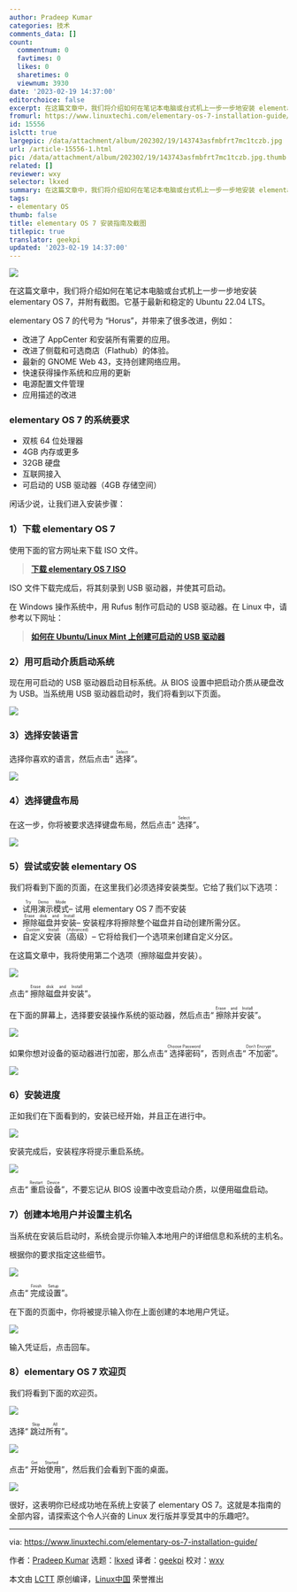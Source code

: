 ```yaml
---
author: Pradeep Kumar
categories: 技术
comments_data: []
count:
  commentnum: 0
  favtimes: 0
  likes: 0
  sharetimes: 0
  viewnum: 3930
date: '2023-02-19 14:37:00'
editorchoice: false
excerpt: 在这篇文章中，我们将介绍如何在笔记本电脑或台式机上一步一步地安装 elementary OS 7，并附有截图。
fromurl: https://www.linuxtechi.com/elementary-os-7-installation-guide/
id: 15556
islctt: true
largepic: /data/attachment/album/202302/19/143743asfmbfrt7mc1tczb.jpg
url: /article-15556-1.html
pic: /data/attachment/album/202302/19/143743asfmbfrt7mc1tczb.jpg.thumb.jpg
related: []
reviewer: wxy
selector: lkxed
summary: 在这篇文章中，我们将介绍如何在笔记本电脑或台式机上一步一步地安装 elementary OS 7，并附有截图。
tags:
- elementary OS
thumb: false
title: elementary OS 7 安装指南及截图
titlepic: true
translator: geekpi
updated: '2023-02-19 14:37:00'
---
```


![](/data/attachment/album/202302/19/143743asfmbfrt7mc1tczb.jpg)


在这篇文章中，我们将介绍如何在笔记本电脑或台式机上一步一步地安装 elementary OS 7，并附有截图。它基于最新和稳定的 Ubuntu 22.04 LTS。


elementary OS 7 的代号为 “Horus”，并带来了很多改进，例如：


* 改进了 AppCenter 和安装所有需要的应用。
* 改进了侧载和可选商店（Flathub）的体验。
* 最新的 GNOME Web 43，支持创建网络应用。
* 快速获得操作系统和应用的更新
* 电源配置文件管理
* 应用描述的改进


### elementary OS 7 的系统要求


* 双核 64 位处理器
* 4GB 内存或更多
* 32GB 硬盘
* 互联网接入
* 可启动的 USB 驱动器（4GB 存储空间）


闲话少说，让我们进入安装步骤：


### 1）下载 elementary OS 7


使用下面的官方网址来下载 ISO 文件。



> 
> **[下载 elementary OS 7 ISO](https://elementary.io/)**
> 
> 
> 


ISO 文件下载完成后，将其刻录到 USB 驱动器，并使其可启动。


在 Windows 操作系统中，用 Rufus 制作可启动的 USB 驱动器。在 Linux 中，请参考以下网址：



> 
> **[如何在 Ubuntu/Linux Mint 上创建可启动的 USB 驱动器](https://www.linuxtechi.com/create-bootable-usb-disk-dvd-ubuntu-linux-mint/)**
> 
> 
> 


### 2）用可启动介质启动系统


现在用可启动的 USB 驱动器启动目标系统。从 BIOS 设置中把启动介质从硬盘改为 USB。当系统用 USB 驱动器启动时，我们将看到以下页面。


![](/data/attachment/album/202302/19/154737n78abfcr9kttlbri.jpg)


### 3）选择安装语言


选择你喜欢的语言，然后点击“<ruby> 选择 <rt>  Select </rt></ruby>”。


![](/data/attachment/album/202302/19/154821f4zceboj8cff4j8n.jpg)


### 4）选择键盘布局


在这一步，你将被要求选择键盘布局，然后点击“<ruby> 选择 <rt>  Select </rt></ruby>”。


![](/data/attachment/album/202302/19/154828eo2ko1jxgxmxxkxx.jpg)


### 5）尝试或安装 elementary OS


我们将看到下面的页面，在这里我们必须选择安装类型。它给了我们以下选项：


* <ruby> 试用演示模式 <rt>  Try Demo Mode </rt></ruby> – 试用 elementary OS 7 而不安装
* <ruby> 擦除磁盘并安装 <rt>  Erase disk and Install </rt></ruby> – 安装程序将擦除整个磁盘并自动创建所需分区。
* <ruby> 自定义安装（高级） <rt>  Custom Install (Advanced) </rt></ruby> – 它将给我们一个选项来创建自定义分区。


在这篇文章中，我将使用第二个选项（擦除磁盘并安装）。


![](/data/attachment/album/202302/19/154837u9g93ef5f5ze48tn.jpg)


点击“<ruby> 擦除磁盘并安装 <rt>  Erase disk and Install </rt></ruby>”。


在下面的屏幕上，选择要安装操作系统的驱动器，然后点击“<ruby> 擦除并安装 <rt>  Erase and Install </rt></ruby>”。


![](/data/attachment/album/202302/19/154846ybo9vza9fmodk98q.jpg)


如果你想对设备的驱动器进行加密，那么点击“<ruby> 选择密码 <rt>  Choose Password </rt></ruby>”，否则点击“<ruby> 不加密 <rt>  Don’t Encrypt </rt></ruby>”。


![](/data/attachment/album/202302/19/154855v979xcrdbfi8644r.jpg)


### 6）安装进度


正如我们在下面看到的，安装已经开始，并且正在进行中。


![](/data/attachment/album/202302/19/154903f987590zsh097rha.jpg)


安装完成后，安装程序将提示重启系统。


![](/data/attachment/album/202302/19/154911xm4wwf6twbofhvll.jpg)


点击“<ruby> 重启设备 <rt>  Restart Device </rt></ruby>”，不要忘记从 BIOS 设置中改变启动介质，以便用磁盘启动。


### 7）创建本地用户并设置主机名


当系统在安装后启动时，系统会提示你输入本地用户的详细信息和系统的主机名。


根据你的要求指定这些细节。


![](/data/attachment/album/202302/19/154919ybgni8i2islodbom.jpg)


点击“<ruby> 完成设置 <rt>  Finish Setup </rt></ruby>”。


在下面的页面中，你将被提示输入你在上面创建的本地用户凭证。


![](/data/attachment/album/202302/19/154927kkbcyfybhpga0ggg.jpg)


输入凭证后，点击回车。


### 8）elementary OS 7 欢迎页


我们将看到下面的欢迎页。


![](/data/attachment/album/202302/19/154935fqnqttztfnqhuvjh.jpg)


选择“<ruby> 跳过所有 <rt>  Skip All </rt></ruby>”。


![](/data/attachment/album/202302/19/154942barrgfggodv44fdq.jpg)


点击“<ruby> 开始使用 <rt>  Get Started </rt></ruby>”，然后我们会看到下面的桌面。


![](/data/attachment/album/202302/19/154949n52ihgfih4p2boh1.jpg)


很好，这表明你已经成功地在系统上安装了 elementary OS 7。这就是本指南的全部内容，请探索这个令人兴奋的 Linux 发行版并享受其中的乐趣吧?。




---


via: <https://www.linuxtechi.com/elementary-os-7-installation-guide/>


作者：[Pradeep Kumar](https://www.linuxtechi.com/author/pradeep/) 选题：[lkxed](https://github.com/lkxed) 译者：[geekpi](https://github.com/geekpi) 校对：[wxy](https://github.com/wxy)


本文由 [LCTT](https://github.com/LCTT/TranslateProject) 原创编译，[Linux中国](https://linux.cn/) 荣誉推出
